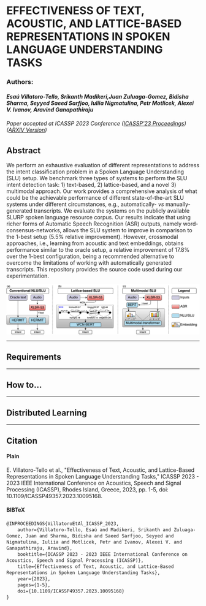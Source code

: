# EFFECTIVENESS OF TEXT, ACOUSTIC, AND LATTICE-BASED REPRESENTATIONS IN SPOKEN LANGUAGE UNDERSTANDING TASKS

### Authors: 

#### *Esaú Villatoro-Tello, Srikanth Madikeri,Juan Zuluaga-Gomez, Bidisha Sharma, Seyyed Saeed Sarfjoo, Iuliia Nigmatulina, Petr Motlicek, Alexei V. Ivanov, Aravind Ganapathiraju*

###### Paper accepted at ICASSP 2023 Conference ([ICASSP'23 Proceedings](https://ieeexplore.ieee.org/document/10095168)) ([ARXIV Version](https://arxiv.org/abs/2212.08489))




## Abstract

We perform an exhaustive evaluation of different representations to address the intent classification problem in a Spoken Language Understanding (SLU) setup. We benchmark three types of systems to perform the SLU intent detection task: 1) text-based, 2) lattice-based, and a novel 3) multimodal approach. Our work provides a comprehensive analysis of what could be the achievable performance of different state-of-the-art SLU systems under different circumstances, e.g., automatically- *vs* manually-generated transcripts. We evaluate the systems on the publicly available SLURP spoken language resource corpus. Our results indicate that using richer forms of Automatic Speech Recognition (ASR) outputs, namely word-consensus-networks, allows the SLU system to improve in comparison to the 1-best setup (5.5% relative improvement). However, crossmodal approaches, i.e., learning from acoustic and text embeddings, obtains performance similar to the oracle setup, a relative improvement of 17.8% over the 1-best configuration, being a recommended alternative to overcome the limitations of working with automatically generated transcripts. This repository provides the source code used during our experimentation. 



![Overview of the considered NLU/SLU methodologies for our performed experiments.](/supplements/slu_experiments.png "Overview of the considered NLU/SLU methodologies for our performed experiments.")

----
## Requirements


----
## How to...

----
## Distributed Learning

----
## Citation

#### Plain

E. Villatoro-Tello et al., "Effectiveness of Text, Acoustic, and Lattice-Based Representations in Spoken Language Understanding Tasks," ICASSP 2023 - 2023 IEEE International Conference on Acoustics, Speech and Signal Processing (ICASSP), Rhodes Island, Greece, 2023, pp. 1-5, doi: 10.1109/ICASSP49357.2023.10095168.


#### BIBTeX
    @INPROCEEDINGS{VillatoroEtAl_ICASSP_2023,
        author={Villatoro-Tello, Esaú and Madikeri, Srikanth and Zuluaga-Gomez, Juan and Sharma, Bidisha and Saeed Sarfjoo, Seyyed and Nigmatulina, Iuliia and Motlicek, Petr and Ivanov, Alexei V. and Ganapathiraju, Aravind},
        booktitle={ICASSP 2023 - 2023 IEEE International Conference on Acoustics, Speech and Signal Processing (ICASSP)}, 
        title={Effectiveness of Text, Acoustic, and Lattice-Based Representations in Spoken Language Understanding Tasks}, 
        year={2023},
        pages={1-5},
        doi={10.1109/ICASSP49357.2023.10095168}
    }
